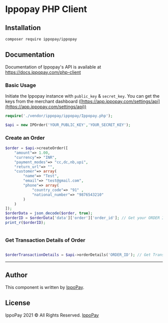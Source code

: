 # Ippopay PHP Client

## Installation

```bash
composer require ippopay/ippopay
```

## Documentation

Documentation of Ippopay's API is available at <https://docs.ippopay.com/php-client>

### Basic Usage

Initiate the Ippopay instance with `public_key` & `secret_key`. You can get the keys from the merchant dashboard ([https://app.ippopay.com/settings/api](https://app.ippopay.com/settings/api))

```php
require('./vendor/ippopay/ippopay/Ippopay.php');

$api = new IPOrder('YOUR_PUBLIC_KEY','YOUR_SECRET_KEY');
```

### Create an Order

```php
$order = $api->createOrder([
    "amount"=> 1.00,
    "currency"=> "INR",
    "payment_modes"=> "cc,dc,nb,upi",
    "return_url"=> "",
    "customer"=> array(
        "name"=> "Test",
        "email"=> "test@gmail.com",
        "phone"=> array(
            "country_code"=> "91" ,
            "national_number"=> "9876543210"
        )
    )
]);
$orderData = json_decode($order, true);
$orderID = $orderData['data']['order']['order_id']; // Get your ORDER ID Here
print_r($orderID);
    
```

### Get Transaction Details of Order

```php

$orderTransactionDetails = $api->orderDetails('ORDER_ID'); // Get Transaction details of Order

```

---

## Author

This component is written by [IppoPay](https://github.com/ippopay).

## License

IppoPay 2021 &copy; All Rights Reserved. [IppoPay](https://www.ippopay.com)

